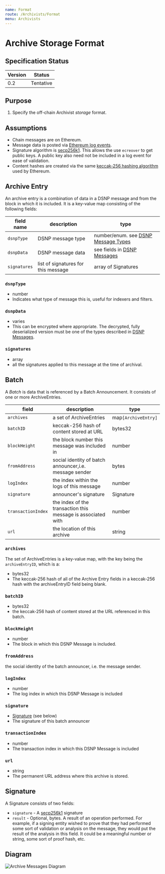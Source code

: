 ```yaml
---
name: Format
route: /Archivists/Format
menu: Archivists
---
```


# Archive Storage Format

## Specification Status

| Version | Status |
---------- | ---------
| 0.2     | Tentative |

## Purpose

1. Specify the off-chain Archivist _storage_ format.

## Assumptions

* Chain messages are on Ethereum.
* Message data is posted via [Ethereum log events](https://medium.com/mycrypto/understanding-event-logs-on-the-ethereum-blockchain-f4ae7ba50378).
* Signature algorithm is [secp256k1](https://en.bitcoin.it/wiki/Secp256k1). This allows the use `ecreover` to get public keys. A public key also need not be included in a log event for ease of validation.
* Content hashes are created via the same [keccak-256 hashing algorithm](https://en.wikipedia.org/wiki/SHA-3) used by Ethereum.

## Archive Entry

An archive entry is a combination of data in a DSNP message and from the block in which it is included.
It is a key-value map consisting of the following fields:

| field name | description |type |
| --- | --- | --- |
| `dsnpType` | DSNP message type |number/enum. see [DSNP Message Types](/Announcements/Types) |
| `dsnpData` | DSNP message data | see fields in [DSNP Messages](/Announcements/Overview) |
| `signatures` | list of signatures for this message | array of Signatures |

### `dsnpType`

* number
* Indicates what type of message this is, useful for indexers and filters.

### `dsnpData`

* varies
* This can be encrypted where appropriate. The decrypted, fully deserialized version must be one of the types described in [DSNP Messages](/Announcements/Overview).

### `signatures`

* array
* all the signatures applied to this message at the time of archival.

## Batch

A _Batch_ is data that is referenced by a Batch Announcement.
It consists of one or more ArchiveEntries.

|field|description|type|
|---|---|---|
| `archives`| a set of ArchiveEntries | map`[ArchiveEntry]`|
| `batchID` | keccak-256 hash of content stored at URL |  bytes32
| `blockHeight` | the block number this message was included in | number |
| `fromAddress`| social identity of batch announcer,i.e. message sender | bytes |
| `logIndex` | the index within the logs of this message | number |
| `signature` | announcer's signature | Signature |
| `transactionIndex` | the index of the transaction this message is associated with | number |
| `url` | the location of this archive | string |

### `archives`

The set of ArchiveEntries is a key-value map, with the key
being the `archiveEntryID`, which is a:

* bytes32
* The keccak-256 hash of all of the Archive Entry fields in a keccak-256 hash with the archiveEntryID field being blank.

### `batchID`

* bytes32
* the keccak-256 hash of content stored at the URL referenced in this batch.

### `blockHeight`

* number
* The block in which this DSNP Message is included.

### `fromAddress`

the social identity of the batch announcer, i.e. the message sender.

### `logIndex`

* number
* The log index in which this DSNP Message is included

### `signature`

* [Signature](#Signature) (see below)
* The signature of this batch announcer

### `transactionIndex`

* number
* The transaction index in which this DSNP Message is included

### `url`

* string
* The permanent URL address where this archive is stored.

## Signature

A Signature consists of two fields:
* `signature` - A [secp256k1](https://en.bitcoin.it/wiki/Secp256k1) signature
* `result` - Optional, bytes. A result of an operation performed. For example, if a signing entity wished to prove that they had performed some sort of validation or analysis on the message, they would put the result of the analysis in this field. It could be a meaningful number or string, some sort of proof hash, etc.

## Diagram

![Archive Messages Diagram](https://github.com/LibertyDSNP/spec/blob/c9f55041950e7f54ce07d0f32de6b35d4fa4e7c0/images/ArchiveMessages.png?raw=true)
